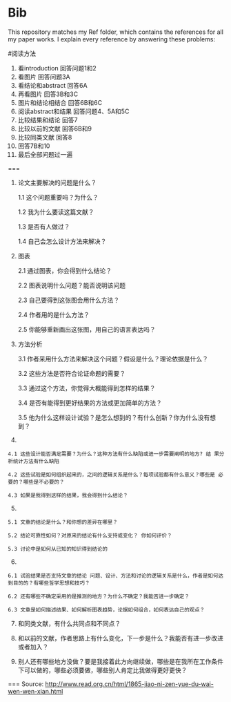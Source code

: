 # Bib
This repository matches my Ref folder, which contains the references for all my paper works. I explain every reference by answering these problems:

#阅读方法
1. 看introduction 回答问题1和2 
2. 看图片 回答问题3A 
3. 看结论和abstract 回答6A 
4. 再看图片 回答3B和3C 
5. 图片和结论相结合 回答6B和6C 
6. 阅读abstract和结果 回答问题4、5A和5C 
7. 比较结果和结论 回答7 
8. 比较以前的文献 回答6B和9 
9. 比较同类文献 回答8 
10. 回答7B和10 
11. 最后全部问题过一遍

===

1. 	论文主要解决的问题是什么？

	1.1	这个问题重要吗？为什么？

	1.2	我为什么要读这篇文献？ 

	1.3	是否有人做过？

	1.4	自己会怎么设计方法来解决？

2. 	图表	

	2.1	通过图表，你会得到什么结论？ 
	  	
	2.2	图表说明什么问题？能否说明该问题 
      	
	2.3	自己要得到这张图会用什么方法？ 
	
	2.4	作者用的是什么方法？ 
	
	2.5	你能够重新画出这张图，用自己的语言表达吗？

3.	方法分析
	
	3.1	作者采用什么方法来解决这个问题？假设是什么？理论依据是什么？ 
	
	3.2	这些方法是否符合论证命题的需要？ 

	3.3	通过这个方法，你觉得大概能得到怎样的结果？ 

	3.4	是否有能得到更好结果的方法或更加简单的方法？ 

	3.5	他为什么这样设计试验？是怎么想到的？有什么创新？你为什么没有想到？ 

4. 
	
	4.1	这些设计能否满足需要？为什么？这种方法有什么缺陷或进一步需要阐明的地方? 结 果分析统计方法有什么缺陷
	
	4.2	这些试验是如何组织起来的，之间的逻辑关系是什么？每项试验都有什么意义？哪些是 必要的？哪些是不必要的？ 
	
	4.3	如果是我得到这样的结果，我会得到什么结论？

5.
	
	5.1	文章的结论是什么？和你想的差异在哪里？ 
	
	5.2	结论可靠性如何？对原来的结论有什么支持或变化？ 你如何评价？ 
	
	5.3	讨论中是如何从已知的知识得到结论的

6.	
	
	6.1	试验结果是否支持文章的结论 问题、设计、方法和讨论的逻辑关系是什么，作者是如何达到目的的？有哪些哲学思想和技巧？ 
	
	6.2	还有哪些不确定采用的是推测的地方？为什么不确定？我能否进一步确定？ 
	
	6.3	文章是如何描述结果、如何解析图表趋势，论据如何组合，如何表达自己的观点？ 

7.	和同类文献，有什么共同点和不同点？

8.	和以前的文献，作者思路上有什么变化，下一步是什么？我能否有进一步改进或者加入？

9.	别人还有哪些地方没做？要是我接着此方向继续做，哪些是在我所在工作条件下可以做的，哪些必须要做，哪些别人肯定比我做得更好更快？

===
Source: http://www.read.org.cn/html/1865-jiao-ni-zen-yue-du-wai-wen-wen-xian.html

